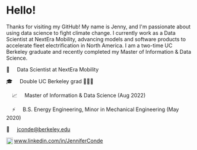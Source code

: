 # Hello! 
<!--<img src="https://raw.githubusercontent.com/MartinHeinz/MartinHeinz/master/wave.gif" width="30px"> -->

Thanks for visiting my GitHub! 
My name is Jenny, and I'm passionate about using data science to fight climate change. 
I currently work as a Data Scientist at NextEra Mobility, advancing models and software products to accelerate fleet electrification in North America.
I am a two-time UC Berkeley graduate and recently completed my Master of Information & Data Science.

🔋 &nbsp; &nbsp; Data Scientist at NextEra Mobility

🎓 &nbsp; &nbsp; Double UC Berkeley grad 💙🐻💛 

&nbsp; &nbsp; 📈 &nbsp; &nbsp; Master of Information & Data Science (Aug 2022)

&nbsp; &nbsp; ⚡ &nbsp; &nbsp; B.S. Energy Engineering, Minor in Mechanical Engineering (May 2020)

📧 &nbsp; &nbsp; jconde@berkeley.edu

<img align="left" width="18px" src="https://raw.githubusercontent.com/peterthehan/peterthehan/master/assets/linkedin.svg" />www.linkedin.com/in/JenniferConde

<!-- ![LinkedIn][1] www.linkedin.com/in/JenniferConde -->




[1]: https://raw.githubusercontent.com/MartinHeinz/MartinHeinz/master/linkedin-3-16.png

<!-- ## GitHub Highlights -->
<!-- <img align="center" src="https://github-readme-stats.vercel.app/api/top-langs/?username=jjconde3&theme=dark&lands_count=3" /> -->
